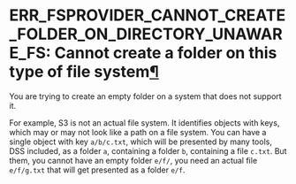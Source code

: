 ERR\_FSPROVIDER\_CANNOT\_CREATE\_FOLDER\_ON\_DIRECTORY\_UNAWARE\_FS: Cannot create a folder on this type of file system[¶](#err-fsprovider-cannot-create-folder-on-directory-unaware-fs-cannot-create-a-folder-on-this-type-of-file-system "Permalink to this heading")
=======================================================================================================================================================================================================================================================================


You are trying to create an empty folder on a system that does not support it.


For example, S3 is not an actual file system. It identifies objects with keys,
which may or may not look like a path on a file system. You can have a single
object with key `a/b/c.txt`, which will be presented by many tools, DSS included,
as a folder `a`, containing a folder `b`, containing a file `c.txt`.
But them, you cannot have an empty folder `e/f/`, you need an actual file
`e/f/g.txt` that will get presented as a folder `e/f`.